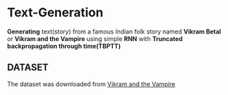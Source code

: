 # Text-Generation
**Generating** text(story) from a famous Indian folk story named **Vikram Betal** or **Vikram and the Vampire** using simple **RNN**
with **Truncated backpropagation through time(TBPTT)**
## DATASET
The dataset was downloaded from [Vikram and the Vampire](https://www.gutenberg.org/files/2400/2400-0.txt)
